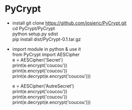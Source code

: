 # PyCrypt

* install
	git clone https://github.com/josieric/PyCrypt.git  
	cd PyCrypt/PyCrypt  
	python setup.py sdist  
	pip install dist/PyCrypt-0.1.tar.gz  

* import module in python & use it  
	from PyCrypt import AESCipher  
	e = AESCipher('Secret')  
	print(e.encrypt('coucou'))  
	print(e.encrypt('coucou'))  
	print(e.decrypt(e.encrypt('coucou')))  

	e = AESCipher('AutreSecret')  
	print(e.encrypt('coucou'))  
	print(e.encrypt('coucou'))  
	print(e.decrypt(e.encrypt('coucou')))  

